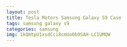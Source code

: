 ```yaml
---
layout: post
title: Tesla Motors Samsung Galaxy S9 Case
tags: samsung galaxy s9
categories: samsung
img: 1kQmtpU1xsdCci8cmUo0b9SAH-LCIUMQW
---
```

